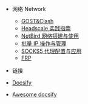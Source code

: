 
- 网络 Network

  - [GOST&Clash](net/gost_clash.md)
  - [Headscale 实践指南](net/headscale.md)
  - [NetBird 网络搭建与使用](net/netbird.md)
  - [批量 IP 操作与管理](net/ip-batch.md)
  - [SOCKS5 代理配置与应用](net/socks5.md)
  - [FRP](net/frp.md)

- 链接

- [Docsify](https://docsify.js.org/)
- [Awesome docsify](zh-cn/awesome.md)

